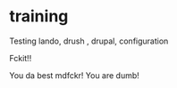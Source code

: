 # training
Testing lando, drush , drupal, configuration 

Fckit!! 

You da best mdfckr!
You are dumb!

